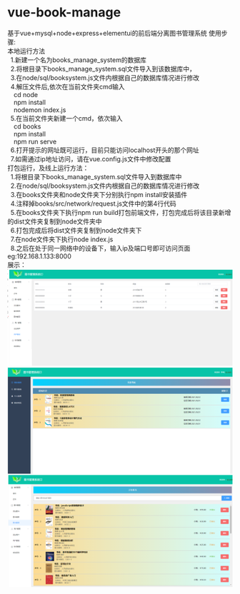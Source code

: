 # vue-book-manage
基于vue+mysql+node+express+elementui的前后端分离图书管理系统
使用步骤:  
本地运行方法  
&ensp;1.新建一个名为books_manage_system的数据库  
&ensp;2.将根目录下books_manage_system.sql文件导入到该数据库中，   
&ensp;3.在node/sql/booksystem.js文件内根据自己的数据库情况进行修改    
&ensp;4.解压文件后,依次在当前文件夹cmd输入    
&ensp;&ensp;cd node    
&ensp;&ensp;npm install    
&ensp;&ensp;nodemon index.js    
&ensp;5.在当前文件夹新建一个cmd，依次输入    
&ensp;&ensp;cd books  
&ensp;&ensp;npm install  
&ensp;&ensp;npm run serve  
&ensp;6.打开提示的网址既可运行，目前只能访问localhost开头的那个网址  
&ensp;7.如需通过ip地址访问，请在vue.config.js文件中修改配置  
打包运行，及线上运行方法：  
&ensp;1.将根目录下books_manage_system.sql文件导入到数据库中    
&ensp;2.在node/sql/booksystem.js文件内根据自己的数据库情况进行修改    
&ensp;3.在books文件夹和node文件夹下分别执行npm install安装插件  
&ensp;4.注释掉books/src/network/request.js文件中的第4行代码  
&ensp;5.在books文件夹下执行npm run build打包前端文件，打包完成后将该目录新增的dist文件夹复制到node文件夹中  
&ensp;6.打包完成后将dist文件夹复制到node文件夹下   
&ensp;7.在node文件夹下执行node index.js  
&ensp;8.之后在处于同一网络中的设备下，输入ip及端口号即可访问页面 eg:192.168.1.133:8000   
展示：    
![image](https://github.com/84960390/vue-book-manage/blob/main/exhibit/1.png)
![image](https://github.com/84960390/vue-book-manage/blob/main/exhibit/2.png)
![image](https://github.com/84960390/vue-book-manage/blob/main/exhibit/3.png)
